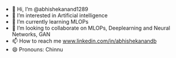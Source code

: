 - 👋 Hi, I’m @abhishekanand1289
- 👀 I’m interested in Artificial intelligence
- 🌱 I’m currently learning MLOPs
- 💞️ I’m looking to collaborate on MLOPs, Deeplearning and Neural Networks, GAN
- 📫 How to reach me www.linkedin.com/in/abhishekanandb
- 😄 Pronouns: Chinnu



